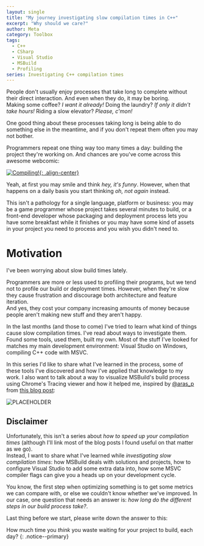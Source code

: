 ```yaml
---
layout: single
title: "My journey investigating slow compilation times in C++"
excerpt: "Why should we care?"
author: Meta
category: Toolbox
tags:
  - C++
  - CSharp
  - Visual Studio
  - MSBuild
  - Profiling
series: Investigating C++ compilation times
---
```


People don't usually enjoy processes that take long to complete without their direct interaction. And even when they do, it may be boring.  
Making some coffee? *I want it already!* Doing the laundry? *If only it didn't take hours!* Riding a slow elevator? *Please, c'mon!*

One good thing about these processes taking long is being able to do something else in the meantime, and if you don't repeat them often you may not bother.

Programmers repeat one thing way too many times a day: building the project they're working on. And chances are you've come across this awesome webcomic:

[![Compiling!](https://imgs.xkcd.com/comics/compiling.png "Compiling!"){: .align-center}](https://xkcd.com/303/)

Yeah, at first you may smile and think *hey, it's funny*. However, when that happens on a daily basis you start thinking *oh, not again* instead.

This isn't a pathology for a single language, platform or business: you may be a game programmer whose project takes several minutes to build, or a front-end developer whose packaging and deployment process lets you have some breakfast while it finishes or you may have some kind of assets in your project you need to process and you wish you didn't need to.

# Motivation

I've been worrying about slow build times lately.

Programmers are more or less used to profiling their programs, but we tend not to profile our build or deployment times. However, when they're slow they cause frustration and discourage both architecture and feature iteration.  
And yes, they cost your company increasing amounts of money because people aren't making new stuff and they aren't happy.

In the last months (and those to come) I've tried to learn what kind of things cause slow compilation times. I've read about ways to investigate them. Found some tools, used them, built my own. Most of the stuff I've looked for matches my main development environment: Visual Studio on Windows, compiling C++ code with MSVC.

In this series I'd like to share what I've learned in the process, some of these tools I've discovered and how I've applied that knowledge to my work. I also want to talk about a way to visualize MSBuild's build process using Chrome's Tracing viewer and how it helped me, inspired by [@aras_p](https://twitter.com/aras_p) from [this blog post](https://aras-p.info/blog/2019/01/16/time-trace-timeline-flame-chart-profiler-for-Clang/):

![PLACEHOLDER](https://via.placeholder.com/900x400.png)

## Disclaimer

Unfortunately, this isn't a series about *how to speed up your compilation times* (although I'll link most of the blog posts I found useful on that matter as we go).  
Instead, I want to share what I've learned while *investigating slow compilation times*: how MSBuild deals with solutions and projects, how to configure Visual Studio to add some extra data into, how some MSVC compiler flags can give you a heads up on your development cycle.

You know, the first step when optimizing something is to get some metrics we can compare with, or else we couldn't know whether we've improved. In our case, one question that needs an answer is: *how long do the different steps in our build process take?*.

Last thing before we start, please write down the answer to this:

How much time you *think* you waste waiting for your project to build, each day?
{: .notice--primary}
